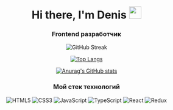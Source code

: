 <div align="center">
<h1>Hi there, I'm Denis <img src="https://github.com/blackcater/blackcater/raw/main/images/Hi.gif" height="32"/></h1>
<h3>Frontend разработчик</h3><div>

![GitHub Streak](http://github-readme-streak-stats.herokuapp.com?user=den10004&theme=github-light&locale=ru&date_format=j%20M%5B%20Y%5D) 

  
[![Top Langs](https://github-readme-stats.vercel.app/api/top-langs/?username=den10004)](https://github.com/den10004/github-readme-stats)

[![Anurag's GitHub stats](https://github-readme-stats.vercel.app/api?username=den10004)](https://github.com/den10004/github-readme-stats)

  
  ### Мой стек технологий
![HTML5](https://img.shields.io/badge/html5-%23E34F26.svg?style=for-the-badge&logo=html5&logoColor=white)
![CSS3](https://img.shields.io/badge/css3-%231572B6.svg?style=for-the-badge&logo=css3&logoColor=white)
![JavaScript](https://img.shields.io/badge/javascript-%23323330.svg?style=for-the-badge&logo=javascript&logoColor=%23F7DF1E)
![TypeScript](https://img.shields.io/badge/typescript-%23007ACC.svg?style=for-the-badge&logo=typescript&logoColor=white)
![React](https://img.shields.io/badge/react-%2320232a.svg?style=for-the-badge&logo=react&logoColor=%2361DAFB)
![Redux](https://img.shields.io/badge/redux-%23593d88.svg?style=for-the-badge&logo=redux&logoColor=white)



